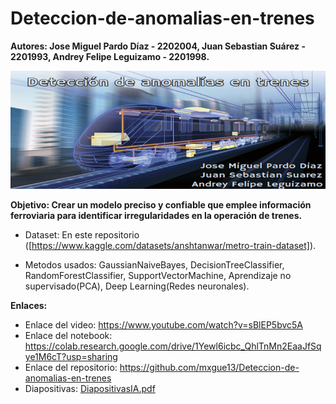 # Deteccion-de-anomalias-en-trenes

**Autores: Jose Miguel Pardo Díaz - 2202004, Juan Sebastian Suárez - 2201993, Andrey Felipe Leguizamo - 2201998.**

![BannerProyecto](https://github.com/mxgue13/Deteccion-de-anomalias-en-trenes/blob/main/BannerProyecto.png)

**Objetivo: Crear un modelo preciso y confiable que emplee información ferroviaria para identificar irregularidades en la operación de trenes.**

- Dataset: En este repositorio ([https://www.kaggle.com/datasets/anshtanwar/metro-train-dataset]).

- Metodos usados: GaussianNaiveBayes, DecisionTreeClassifier, RandomForestClassifier, SupportVectorMachine, Aprendizaje no supervisado(PCA), Deep Learning(Redes neuronales).

**Enlaces:**
- Enlace del video: https://www.youtube.com/watch?v=sBlEP5bvc5A
- Enlace del notebook: https://colab.research.google.com/drive/1Yewl6icbc_QhlTnMn2EaaJfSqye1M6cT?usp=sharing
- Enlace del repositorio: https://github.com/mxgue13/Deteccion-de-anomalias-en-trenes
- Diapositivas: [DiapositivasIA.pdf](https://github.com/mxgue13/Deteccion-de-anomalias-en-trenes/blob/main/Diapositivas.pdf)



